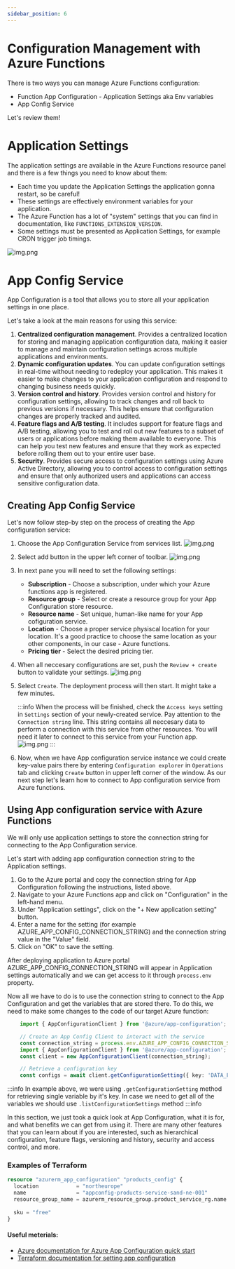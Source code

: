```yaml
---
sidebar_position: 6
---
```


# Configuration Management with Azure Functions

There is two ways you can manage Azure Functions configuration:
- Function App Configuration - Application Settings aka Env variables
- App Config Service

Let's review them!

# Application Settings

The application settings are available in the Azure Functions resource panel
and there is a few things you need to know about them:

- Each time you update the Application Settings the application gonna restart, so be careful!
- These settings are effectively environment variables for your application.
- The Azure Function has a lot of "system" settings that you can find in documentation, like `FUNCTIONS_EXTENSION_VERSION`.
- Some settings must be presented as Application Settings, for example CRON trigger job timings.


![img.png](assets/application-configuration.png)


# App Config Service

App Configuration is a tool that allows you to store all your application settings in one place.

Let's take a look at the main reasons for using this service:

1. __Centralized configuration management__. Provides a centralized location for storing and managing application configuration data, making it easier to manage and maintain configuration settings across multiple applications and environments.
2. __Dynamic configuration updates__. You can update configuration settings in real-time without needing to redeploy your application. This makes it easier to make changes to your application configuration and respond to changing business needs quickly.
3. __Version control and history__. Provides version control and history for configuration settings, allowing to track changes and roll back to previous versions if necessary. This helps ensure that configuration changes are properly tracked and audited.
4. __Feature flags and A/B testing__. It includes support for feature flags and A/B testing, allowing you to test and roll out new features to a subset of users or applications before making them available to everyone. This can help you test new features and ensure that they work as expected before rolling them out to your entire user base. 
5. __Security__. Provides secure access to configuration settings using Azure Active Directory, allowing you to control access to configuration settings and ensure that only authorized users and applications can access sensitive configuration data.

## Creating App Config Service

Let's now follow step-by step on the process of creating the App configuration service:

1. Choose the App Configuration Service from services list. ![img.png](assets/app_config/app_config.png)
2. Select add button in the upper left corner of toolbar. ![img.png](assets/app_config/app_config_create.png)
3. In next pane you will need to set the following settings:
    - __Subscription__ - Choose a subscription, under which your Azure functions app is registered. 
    - __Resource group__ - Select or create a resource group for your App Configuration store resource.
    - __Resource name__ - Set unique, human-like name for your App cofiguration service.  
    - __Location__ - Choose a proper service physiscal location for your location. It's a good practice to choose the same location as your other components, in our case - Azure functions. 
    - __Pricing tier__ - Select the desired pricing tier.
4. When all neccesary configurations are set, push the `Review + create` button to validate your settings. ![img.png](assets/app_config/app_config_setting.png)
5. Select `Create`. The deployment process will then start. It might take a few minutes.

   :::info
    When the process will be finished, check the `Access keys` setting in `Settings` section of your newly-created service. 
    Pay attention to the `Connection string` line. This string contains all neccesary data to perform a connection with this service from other resources. You will need it later to connect to this service from your Function app.
   ![img.png](assets/app_config/connection_string.png)
   :::
6. Now, when we have App configuration service instance we could create key-value pairs there by entering `Configuration explorer` in `Operations` tab and clicking `Create` button in upper left corner of the window. As our next step let's learn how to connect to App configuration service from Azure functions.

## Using App configuration service with Azure Functions


We will only use application settings to store the connection string for connecting to the App Configuration service.

Let's start with adding app configuration connection string to the Application settings. 
1. Go to the Azure portal and copy the connection string for App Configuration following the instructions, listed above.
2. Navigate to your Azure Functions app and click on "Configuration" in the left-hand menu.
3. Under "Application settings", click on the "+ New application setting" button.
4. Enter a name for the setting (for example AZURE_APP_CONFIG_CONNECTION_STRING) and the connection string value in the "Value" field.
5. Click on "OK" to save the setting.

After deploying application to Azure portal AZURE_APP_CONFIG_CONNECTION_STRING will appear in Application settings automatically and we can get access to it through `process.env` property.

Now all we have to do is to use the connection string to connect to the App Configuration and get the variables that are stored there. To do this, we need to make some changes to the code of our target Azure function:

```ts
    import { AppConfigurationClient } from '@azure/app-configuration';

    // Create an App Config Client to interact with the service
    const connection_string = process.env.AZURE_APP_CONFIG_CONNECTION_STRING;
    import { AppConfigurationClient } from '@azure/app-configuration';
    const client = new AppConfigurationClient(connection_string);

    // Retrieve a configuration key
    const configs = await client.getConfigurationSetting({ key: 'DATA_FROM_APP_CONFIG' });
```

:::info
In example above, we were using `.getConfigurationSetting` method for retrieving single variable by it's key. In case we need to get all of the variables we should use `.listConfigurationSettings` method
:::info

In this section, we just took a quick look at App Configuration, what it is for, and what benefits we can get from using it. There are many other features that you can learn about if you are interested, such as hierarchical configuration, feature flags, versioning and history, security and access control, and more.

### Examples of Terraform

```terraform
resource "azurerm_app_configuration" "products_config" {
  location            = "northeurope"
  name                = "appconfig-products-service-sand-ne-001"
  resource_group_name = azurerm_resource_group.product_service_rg.name
  
  sku = "free"
}
```

#### Useful meterials:
 - [Azure documentation for Azure App Configuration quick start ](https://learn.microsoft.com/en-us/azure/azure-app-configuration/quickstart-javascript)
 - [Terraform documentation for setting app configuration](https://registry.terraform.io/providers/hashicorp/azurerm/latest/docs/resources/app_configuration.html)
